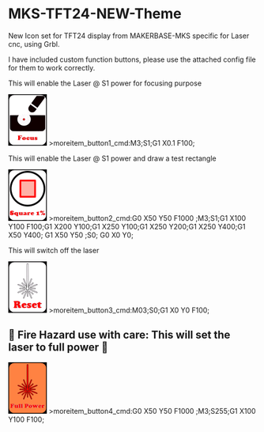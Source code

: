 # MKS-TFT24-NEW-Theme
New Icon set for TFT24 display from MAKERBASE-MKS specific for Laser cnc, using Grbl.

I have included custom function buttons, please use the attached config file for them to work correctly.

This will enable the Laser @ S1 power for focusing purpose

<img src="https://github.com/KillSwitch422/MKS-TFT24-Laser-CnC/blob/master/Source_Images/bmp_custom1.png" />
>moreitem_button1_cmd:M3;S1;G1 X0.1 F100; 

This will enable the Laser @ S1 power and draw a test rectangle

<img src="https://github.com/KillSwitch422/MKS-TFT24-Laser-CnC/blob/master/Source_Images/bmp_custom2.png" />
>moreitem_button2_cmd:G0 X50 Y50 F1000 ;M3;S1;G1 X100 Y100 F100;G1 X200 Y100;G1 X250 Y100;G1 X250 Y200;G1 X250 Y400;G1 X50 Y400; G1 X50 Y50 ;S0; G0 X0 Y0;

This will switch off the laser


<img src="https://github.com/KillSwitch422/MKS-TFT24-Laser-CnC/blob/master/Source_Images/bmp_custom3.png" />
>moreitem_button3_cmd:M03;S0;G1 X0 Y0 F100;

## &#x1F534; Fire Hazard use with care: This will set the laser to full power &#x1F534;

<img src="https://github.com/KillSwitch422/MKS-TFT24-Laser-CnC/blob/master/Source_Images/bmp_custom4.png" />
>moreitem_button4_cmd:G0 X50 Y50 F1000 ;M3;S255;G1 X100 Y100 F100;
